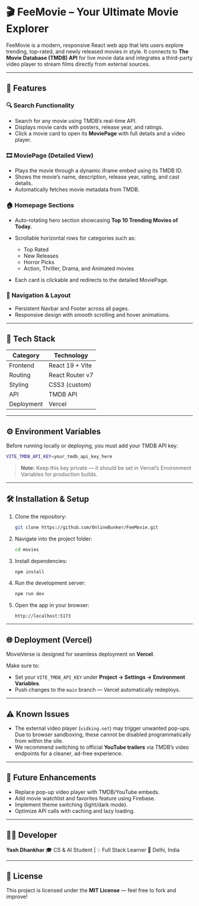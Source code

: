 # 🎬 FeeMovie – Your Ultimate Movie Explorer

FeeMovie is a modern, responsive React web app that lets users explore trending, top-rated, and newly released movies in style. It connects to **The Movie Database (TMDB) API** for live movie data and integrates a third-party video player to stream films directly from external sources.

---

## 🚀 Features

### 🔍 **Search Functionality**

* Search for any movie using TMDB’s real-time API.
* Displays movie cards with posters, release year, and ratings.
* Click a movie card to open its **MoviePage** with full details and a video player.

### 🎞️ **MoviePage (Detailed View)**

* Plays the movie through a dynamic iframe embed using its TMDB ID.
* Shows the movie’s name, description, release year, rating, and cast details.
* Automatically fetches movie metadata from TMDB.

### 🏠 **Homepage Sections**

* Auto-rotating hero section showcasing **Top 10 Trending Movies of Today**.
* Scrollable horizontal rows for categories such as:

  * Top Rated
  * New Releases
  * Horror Picks
  * Action, Thriller, Drama, and Animated movies
* Each card is clickable and redirects to the detailed MoviePage.

### 🧭 **Navigation & Layout**

* Persistent Navbar and Footer across all pages.
* Responsive design with smooth scrolling and hover animations.

---

## 🧩 Tech Stack

| Category   | Technology      |
| ---------- | --------------- |
| Frontend   | React 19 + Vite |
| Routing    | React Router v7 |
| Styling    | CSS3 (custom)   |
| API        | TMDB API        |
| Deployment | Vercel          |

---

## ⚙️ Environment Variables

Before running locally or deploying, you must add your TMDB API key:

```bash
VITE_TMDB_API_KEY=your_tmdb_api_key_here
```

> **Note:** Keep this key private — it should be set in Vercel’s Environment Variables for production builds.

---

## 🛠️ Installation & Setup

1. Clone the repository:

   ```bash
   git clone https://github.com/OnlineBunker/FeeMovie.git
   ```

2. Navigate into the project folder:

   ```bash
   cd movies
   ```

3. Install dependencies:

   ```bash
   npm install
   ```

4. Run the development server:

   ```bash
   npm run dev
   ```

5. Open the app in your browser:

   ```
   http://localhost:5173
   ```

---

## 🌐 Deployment (Vercel)

MovieVerse is designed for seamless deployment on **Vercel**.

Make sure to:

* Set your `VITE_TMDB_API_KEY` under **Project → Settings → Environment Variables**.
* Push changes to the `main` branch — Vercel automatically redeploys.

---

## ⚠️ Known Issues

* The external video player (`vidking.net`) may trigger unwanted pop-ups. Due to browser sandboxing, these cannot be disabled programmatically from within the site.
* We recommend switching to official **YouTube trailers** via TMDB’s video endpoints for a cleaner, ad-free experience.

---

## 🧠 Future Enhancements

* Replace pop-up video player with TMDB/YouTube embeds.
* Add movie watchlist and favorites feature using Firebase.
* Implement theme switching (light/dark mode).
* Optimize API calls with caching and lazy loading.

---

## 👨‍💻 Developer

**Yash Dhankhar**
🎓 CS & AI Student | 💡 Full Stack Learner
📍 Delhi, India

---

## 📜 License

This project is licensed under the **MIT License** — feel free to fork and improve!

